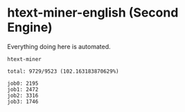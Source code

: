 # htext-miner-english (Second Engine)

Everything doing here is automated.

```
htext-miner

total: 9729/9523 (102.163183870629%)

job0: 2195
job1: 2472
job2: 3316
job3: 1746
```